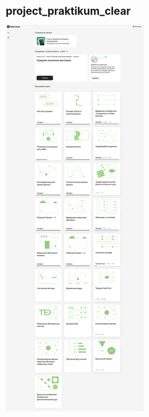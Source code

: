 # project_praktikum_clear
![Программа и прогресс](https://github.com/KsandrVenom/project_praktikum_clear/blob/main/2023-06-06_170142.png)
